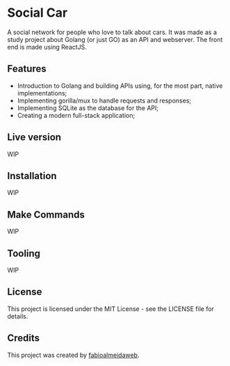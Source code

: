 # Social Car

A social network for people who love to talk about cars.
It was made as a study project about Golang (or just GO) as an API and webserver. The front end is made using ReactJS.

## Features

- Introduction to Golang and building APIs using, for the most part, native implementations;
- Implementing gorilla/mux to handle requests and responses;
- Implementing SQLite as the database for the API;
- Creating a modern full-stack application;

## Live version

WIP

## Installation

WIP

## Make Commands

WIP

## Tooling

WIP

## License

This project is licensed under the MIT License - see the LICENSE file for details.

## Credits

This project was created by [fabioalmeidaweb](https://github.com/fabioalmeidaweb).
